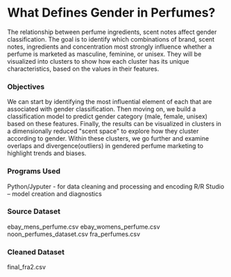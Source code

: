 # What Defines Gender in Perfumes?
The relationship between perfume ingredients, scent notes affect gender classification. The goal is to identify which combinations of brand, scent notes, ingredients and concentration most strongly influence whether a perfume is marketed as masculine, feminine, or unisex. They will be visualized into clusters to show how each cluster has its unique characteristics, based on the values in their features.

### Objectives 
We can start by identifying the most influential element of each that are associated with gender classification. Then moving on, we build a classification model to predict gender category (male, female, unisex) based on these features. Finally, the results can be visualized in clusters in a dimensionally reduced "scent space" to explore how they cluster according to gender. Within these clusters, we go further and examine overlaps and divergence(outliers) in gendered perfume marketing to highlight trends and biases.

###	Programs Used
Python/Jyputer - for data cleaning and processing and encoding
R/R Studio – model creation and diagnostics 

###	Source Dataset 
ebay_mens_perfume.csv
ebay_womens_perfume.csv
noon_perfumes_dataset.csv
fra_perfumes.csv

###	Cleaned Dataset 
final_fra2.csv


